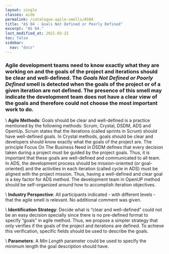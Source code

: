 ```yaml
---
layout: single
classes: wide
permalink: /catalogue-agile-smells/AS04
title: "AS 04 - Goals Not Defined or Poorly Defined"
excerpt: "AS 04."
last_modified_at: 2021-03-22
toc: false
sidebar:
  nav: "docs"
---
```


### Agile development teams need to know exactly what they are working on and the goals of the project and iterations should be clear and well-defined. The _Goals Not Defined or Poorly Defined_ smell is detected when the goals of the project or of a given iteration are not defined. The presence of this smell may indicate the development team does not have a clear view of the goals and therefore could not choose the most important work to do.

\\
**Agile Methods**:
Goals should be clear and well-defined is a practice mentioned by the following methods: Scrum, Crystal, DSDM, ADS and OpenUp. Scrum states that the iterations (called sprints in Scrum) should have well-defined goals. In Crystal methods, goals should be clear and developers should know exactly what the goals of the project are. The principle Focus On The Business Need in DSDM defines that every decision taken during a project must be guided by the project goals. Thus, it is important that these goals are well-defined and communicated to all team. In ADS, the development process should be mission-oriented (or goal-oriented) and the activities in each iteration (called cycle in ADS) must be aligned with the project mission. Thus, having a well-defined and clear goal is a key factor for ADS method. The development team in OpenUP method should be self-organized around how to accomplish iteration objectives.

\\
**Industry Perspective**:
All participants indicated - with different levels - that the agile smell is relevant. No additional comment was given.

\\
**Identification Strategy**:
Decide what is “clear and well-defined” could not be an easy decision specially since there is no pre-defined format to specify “goals” in agile method. Thus, we propose a simpler strategy that only verifies if the goals of the project and iterations are defined. To achieve this verification, specific fields should be used to describe the goals.

\\
**Parameters**:
A _Min Length_ parameter could be used to specify the minimum length the goal description should have.
